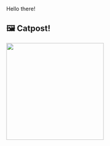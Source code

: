 Hello there!



## 🖼️ Catpost!

<sub>
    <img src="https://cdn2.thecatapi.com/images/d1F522UME.jpg" height="256">
</sub>

